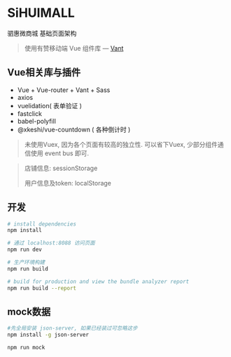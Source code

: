 # SiHUIMALL
驷惠微商城 基础页面架构

> 使用有赞移动端 Vue 组件库 — [Vant](https://www.youzanyun.com/zanui/vant#/zh-CN/component/intro)

## Vue相关库与插件

- Vue + Vue-router + Vant + Sass
- axios
- vuelidation( 表单验证 )
- fastclick
- babel-polyfill
- @xkeshi/vue-countdown ( 各种倒计时 )

> 未使用Vuex, 因为各个页面有较高的独立性. 可以省下Vuex, 少部分组件通信使用 event bus 即可.


> 店铺信息: sessionStorage
>
> 用户信息及token:  localStorage

## 开发

``` bash
# install dependencies
npm install

# 通过 localhost:8088 访问页面
npm run dev

# 生产环境构建
npm run build

# build for production and view the bundle analyzer report
npm run build --report
```
## mock数据

``` bash
#先全局安装 json-server, 如果已经装过可忽略这步
npm install -g json-server

npm run mock
```
